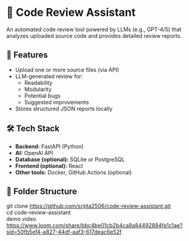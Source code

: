 # 🧠 Code Review Assistant

An automated code review tool powered by LLMs (e.g., GPT-4/5) that analyzes uploaded source code and provides detailed review reports.

## 🚀 Features
- Upload one or more source files (via API)
- LLM-generated review for:
  - Readability
  - Modularity
  - Potential bugs
  - Suggested improvements
- Stores structured JSON reports locally

## 🛠️ Tech Stack
- **Backend:** FastAPI (Python)
- **AI:** OpenAI API
- **Database (optional):** SQLite or PostgreSQL
- **Frontend (optional):** React
- **Other tools:** Docker, GitHub Actions (optional)

## 🧩 Folder Structure
git clone https://github.com/srijita2506/code-review-assistant.git  
cd code-review-assistant  
demo video
https://www.loom.com/share/bbc4be01cb2b4ca8a84492884fe1c1ae?sid=50fb5ef4-a827-44df-aaf3-617deac6e52f
